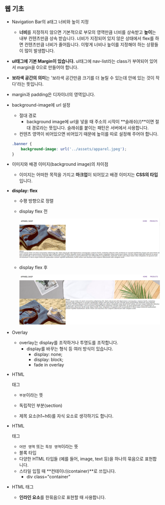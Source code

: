## 웹 기초

* Navigation Bar의 a태그 너비와 높이 지정
  * **너비**를 지정하지 않으면 기본적으로 부모의 영역만큼 너비를 상속받고 **높이**는 내부 컨텐츠만큼 상속 받습니다. 너비가 지정되어 있지 않은 상태에서 flex를 하면 컨텐츠만큼 너비가 줄어듭니다. 이렇게 너비나 높이를 지정해야 하는 상황들이 많이 발생합니다. 

* **ul태그에 기본 Margin이 있습니다.** ul태그에 nav-list라는 class가 부여되어 있어서 margin을 0으로 만들어야 합니다.

* **보라색 공간의 의미**는 '보라색 공간만큼 크기를 더 늘릴 수 있는데 안에 있는 것이 작다'라는 뜻입니다.

* margin과 padding은 디자이너의 영역입니다.

* background-image에 url 설정

  * 절대 경로
    * background image에  url을 넣을 때 주소의 시작이 **슬래쉬(/)**이면 절대 경로라는 뜻입니다. 슬래쉬를 붙이는 패턴은 서버에서 사용합니다.
  * 컨텐츠 영역이 비어있으면 비어있기 때문에 높이를 따로 설정해 주어야 합니다.

  ```css
  .banner {
      background-image: url('../assets/apparel.jpeg');
  }
  ```




* 이미지와 배경 이미지(background image)의 차이점

  * 이미지는 어떠한 목적을 가지고 **마크업**이 되어있고 배경 이미지는 **CSS의 타입**입니다.

    

* **display: flex**

  * 수평 방향으로 정렬

  * display flex 전

    ![](0904_Web_Practice_Principle.assets/no_display_flex.png)

  * display flex 후

    ![](0904_Web_Practice_Principle.assets/display_flex.png)





* Overlay 
  * overlay는 display를 조작하거나 투명도를 조작합니다.
    * display를 바꾸는 형식 등 여러 방식이 있습니다.
      * display: none;
      * display: block;
      * fade in overlay



* HTML <section> 태그

  * `부분`이라는 뜻

  * 독립적인 부분(section)

  * 제목 요소(h1~h6)를 자식 요소로 생각하기도 합니다.

    

* HTML <div> 태그

  * `어떤 영역` 또는 `특정 영역`이라는 뜻
  * 블록 타입
  * 다양한 HTML 타입들 (예를 들어, image, text 등)을 하나의 묶음으로 표헌합니다.
  * 스타일 입힐 때 **컨테이너(container)**로 쓰입니다.
    * div class="container"



* HTML <span> 태그
  * **인라인 요소**를 한묶음으로 표현할 때 사용합니다.